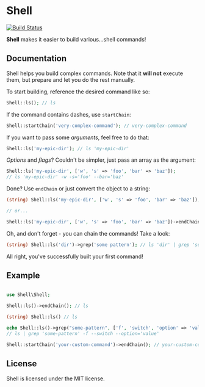 # Shell

[![Build Status](https://travis-ci.org/ilya-dev/shell.svg?branch=master)](https://travis-ci.org/ilya-dev/shell)

**Shell** makes it easier to build various...shell commands!

## Documentation

Shell helps you build complex commands. Note that it **will not** execute them, but prepare and let you do the rest manually.


To start building, reference the desired command like so:

```php
Shell::ls(); // ls
```

If the command contains dashes, use `startChain`:

```php
Shell::startChain('very-complex-command'); // very-complex-command
```

If you want to pass some *arguments*, feel free to do that:

```php
Shell::ls('my-epic-dir'); // ls 'my-epic-dir'
```

*Options* and *flags*? Couldn't be simpler, just pass an array as the argument:

```php
Shell::ls('my-epic-dir', ['w', 's' => 'foo', 'bar' => 'baz']);
// ls 'my-epic-dir' -w -s='foo' --bar='baz'
```

Done? Use `endChain` or just convert the object to a string:

```php
(string) Shell::ls('my-epic-dir', ['w', 's' => 'foo', 'bar' => 'baz']);

// or...

Shell::ls('my-epic-dir', ['w', 's' => 'foo', 'bar' => 'baz'])->endChain();
```

Oh, and don't forget - you can chain the commands! Take a look:

```php
(string) Shell::ls('dir')->grep('some pattern'); // ls 'dir' | grep 'some pattern'
```


All right, you've successfully built your first command!

## Example

```php

use Shell\Shell;

Shell::ls()->endChain(); // ls

(string) Shell::ls() // ls

echo Shell::ls()->grep("some-pattern", ['f', 'switch', 'option' => 'value']);
// ls | grep 'some-pattern' -f --switch --option='value'

Shell::startChain('your-custom-command')->endChain(); // your-custom-command

```

## License

Shell is licensed under the MIT license.

